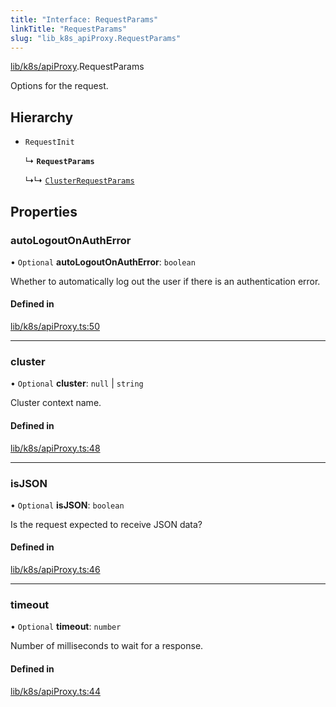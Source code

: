 ```yaml
---
title: "Interface: RequestParams"
linkTitle: "RequestParams"
slug: "lib_k8s_apiProxy.RequestParams"
---
```


[lib/k8s/apiProxy](../modules/lib_k8s_apiProxy.md).RequestParams

Options for the request.

## Hierarchy

- `RequestInit`

  ↳ **`RequestParams`**

  ↳↳ [`ClusterRequestParams`](lib_k8s_apiProxy.ClusterRequestParams.md)

## Properties

### autoLogoutOnAuthError

• `Optional` **autoLogoutOnAuthError**: `boolean`

Whether to automatically log out the user if there is an authentication error.

#### Defined in

[lib/k8s/apiProxy.ts:50](https://github.com/headlamp-k8s/headlamp/blob/2ce94491/frontend/src/lib/k8s/apiProxy.ts#L50)

___

### cluster

• `Optional` **cluster**: ``null`` \| `string`

Cluster context name.

#### Defined in

[lib/k8s/apiProxy.ts:48](https://github.com/headlamp-k8s/headlamp/blob/2ce94491/frontend/src/lib/k8s/apiProxy.ts#L48)

___

### isJSON

• `Optional` **isJSON**: `boolean`

Is the request expected to receive JSON data?

#### Defined in

[lib/k8s/apiProxy.ts:46](https://github.com/headlamp-k8s/headlamp/blob/2ce94491/frontend/src/lib/k8s/apiProxy.ts#L46)

___

### timeout

• `Optional` **timeout**: `number`

Number of milliseconds to wait for a response.

#### Defined in

[lib/k8s/apiProxy.ts:44](https://github.com/headlamp-k8s/headlamp/blob/2ce94491/frontend/src/lib/k8s/apiProxy.ts#L44)
